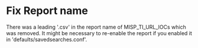 # Fix Report name
There was a leading '.csv' in the report name of MISP_TI_URL_IOCs which was removed.
It might be necessary to re-enable the report if you enabled it in 'defaults/savedsearches.conf'.